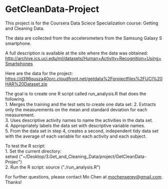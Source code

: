 # GetCleanData-Project

This project is for the Coursera Data Sciece Specialization course: Getting and Cleaning Data.  

The data are collected from the accelerometers from the Samsung Galaxy S smartphone. 

A full description is available at the site where the data was obtained:  
http://archive.ics.uci.edu/ml/datasets/Human+Activity+Recognition+Using+Smartphones

Here are the data for the project:  
https://d396qusza40orc.cloudfront.net/getdata%2Fprojectfiles%2FUCI%20HAR%20Dataset.zip

The goal is to create one R script called run_analysis.R that does the following.  
    1. Merges the training and the test sets to create one data set. 
    2. Extracts only the measurements on the mean and standard deviation for each measurement.  
    3. Uses descriptive activity names to name the activities in the data set.  
    4. Appropriately labels the data set with descriptive variable names.  
    5. From the data set in step 4, creates a second, independent tidy data set with the average of each variable for each activity and each subject.  

To test the R script:  
    1. Set the current directory:  
	setwd ("~/Desktop/3.Get_and_Cleaning_Data/project/GetCleanData-Projec")  
    2. Run the R script:
	source ("./run_analysis.R")  

For further questions, please contact Mo Chen at mochenserey@gmail.com. Thanks!  
